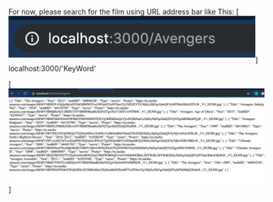 For now, please search for the film using URL address bar like This:
[![bar](https://github.com/adilnomad/AMDBFilmAPI/blob/master/Screen%20Shot%202019-07-04%20at%2000.09.04.png)]
localhost:3000/'KeyWord'

[![bar](https://github.com/adilnomad/AMDBFilmAPI/blob/master/Screen%20Shot%202019-07-04%20at%2000.09.00.png)]